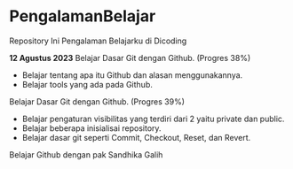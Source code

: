 # PengalamanBelajar
Repository Ini Pengalaman Belajarku di Dicoding

**12 Agustus 2023**
Belajar Dasar Git dengan Github. (Progres 38%)  
  * Belajar tentang apa itu Github dan alasan menggunakannya.
  * Belajar tools yang ada pada Github.

Belajar Dasar Git dengan Github. (Progres 39%)  
  * Belajar pengaturan visibilitas yang terdiri dari 2 yaitu private dan public.
  * Belajar beberapa inisialisai repository.
  * Belajar dasar git seperti Commit, Checkout, Reset, dan Revert.
    
Belajar Github dengan pak Sandhika Galih

